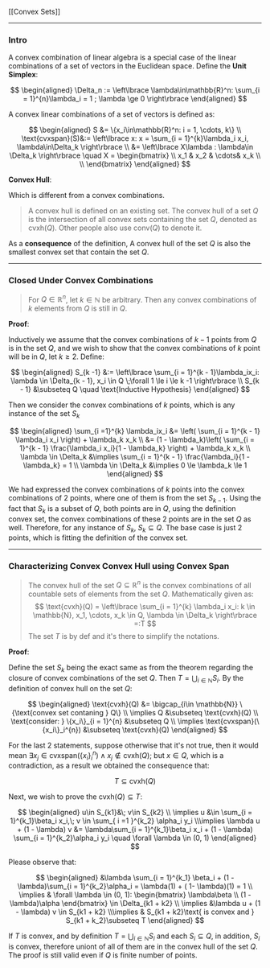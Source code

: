 [[Convex Sets]]

---
### **Intro**

A convex combination of linear algebra is a special case of the linear combinations of a set of vectors in the Euclidean space. Define the **Unit Simplex**: 

$$
\begin{aligned}
\Delta_n := \left\lbrace
    \lambda\in\mathbb{R}^n: 
    \sum_{i = 1}^{n}\lambda_i = 1
    ; \lambda \ge 0
\right\rbrace
\end{aligned}
$$

A convex linear combinations of a set of vectors is defined as: 

$$
\begin{aligned}
    S &= \{x_i\in\mathbb{R}^n: i = 1, \cdots, k\}
    \\
    \text{cvxspan}(S)&:= 
    \left\lbrace
        x: x = \sum_{i = 1}^{k}\lambda_i x_i, \lambda\in\Delta_k
    \right\rbrace
    \\
    &=
    \left\lbrace
        X\lambda : \lambda\in \Delta_k
    \right\rbrace \quad X = \begin{bmatrix}
        \\
        x_1 & x_2 & \cdots& x_k
        \\ 
		\\
    \end{bmatrix}
\end{aligned}
$$

**Convex Hull**: 

Which is different from a convex combinations. 

> A convex hull is defined on an existing set. The convex hull of a set $Q$ is the intersection of all convex sets containing the set $Q$, denoted as $\text{cvxh}(Q)$. Other people also use $\text{conv}(Q)$ to denote it. 

As a **consequence** of the definition, A convex hull of the set $Q$ is also the smallest convex set that contain the set $Q$. 

---
### **Closed Under Convex Combinations**

> For $Q\in \mathbb{R}^n$, let $k \in \mathbb{N}$ be arbitrary. Then any convex combinations of $k$ elements from $Q$ is still in $Q$. 

**Proof**:

Inductively we assume that the convex combinations of $k - 1$ points from $Q$ is in the set $Q$, and we wish to show that the convex combinations of $k$ point will be in $Q$, let $k \ge 2$. Define: 

$$
\begin{aligned}
    S_{k -1} &:= \left\lbrace
        \sum_{i = 1}^{k - 1}\lambda_ix_i: \lambda \in \Delta_{k - 1}, x_i \in Q \;\forall 1 \le i \le k -1
    \right\rbrace
    \\
    S_{k - 1} &\subseteq Q \quad \text{Inductive Hypothesis}
\end{aligned}
$$

Then we consider the convex combinations of $k$ points, which is any instance of the set $S_k$

$$
\begin{aligned}
    \sum_{i =1}^{k} \lambda_ix_i &= \left(
        \sum_{i = 1}^{k - 1} \lambda_i x_i
    \right) + \lambda_k x_k
    \\
    &= (1 - \lambda_k)\left(
        \sum_{i = 1}^{k - 1} \frac{\lambda_i x_i}{1 - \lambda_k}
    \right) + \lambda_k x_k 
    \\
    \lambda \in \Delta_k &\implies
    \sum_{i = 1}^{k - 1} \frac{\lambda_i}{1 - \lambda_k} = 1
    \\
    \lambda \in \Delta_k &\implies 0 \le \lambda_k \le 1 
\end{aligned}
$$
    

We had expressed the convex combinations of $k$ points into the convex combinations of 2 points, where one of them is from the set $S_{k - 1}$. Using the fact that $S_k$ is a subset of $Q$, both points are in $Q$, using the definition convex set, the convex combinations of these 2 points are in the set $Q$ as well. Therefore, for any instance of $S_k$, $S_k\subseteq Q$. The base case is just 2 points, which is fitting the definition of the convex set. 

---
### **Characterizing Convex Convex Hull using Convex Span**

> The convex hull of the set $Q\subseteq \mathbb{R}^n$ is the convex combinations of all countable sets of elements from the set $Q$. Mathematically given as: 
> $$
> \text{cvxh}(Q) = 
> \left\lbrace
>     \sum_{i = 1}^{k} \lambda_i x_i: 
>     k \in \mathbb{N}, x_1, \cdots, x_k \in Q, \lambda \in \Delta_k
> \right\rbrace =:T
> $$
> The set $T$ is by def and it's there to simplify the notations. 

**Proof**: 

Define the set $S_k$ being the exact same as from the theorem regarding the closure of convex combinations of the set $Q$. Then $T = \bigcup_{i\in \mathbb{N}}S_i$. By the definition of convex hull on the set $Q$: 

$$
\begin{aligned}
    \text{cvxh}(Q) &= \bigcap_{i\in \mathbb{N}} \{\text{convex set contaning } Q\}
    \\
    \implies Q &\subseteq \text{cvxh}(Q)
    \\
    \text{consider: } \{x_i\}_{i = 1}^{n} &\subseteq Q
    \\
    \implies \text{cvxspan}(\{x_i\}_i^{n}) 
    &\subseteq \text{cvxh}(Q)
\end{aligned}
$$

For the last 2 statements, suppose otherwise that it's not true, then it would mean $\exists x_j \in  \text{cvxspan}(\{x_i\}_i^{n})\wedge x_j\notin \text{cvxh}(Q)$; but $x\in Q$, which is a contradiction, as a result we obtained the consequence that: 

$$
T\subseteq \text{cvxh}(Q)
$$

Next, we wish to prove the $\text{cvxh}(Q)\subseteq T$: 

$$
\begin{aligned}
    u\in S_{k1}&\; v\in S_{k2} \\
    \implies 
    u &\in \sum_{i = 1}^{k_1}\beta_i x_i,\; v \in \sum_{ i =1 }^{k_2} \alpha_i y_i
    \\\implies 
    \lambda u + (1 - \lambda) v &= 
    \lambda\sum_{i = 1}^{k_1}\beta_i x_i + (1 - \lambda) \sum_{i = 1}^{k_2}\alpha_i y_i \quad \forall \lambda \in (0, 1)
\end{aligned}
$$

Please observe that: 

$$
\begin{aligned}
    &\lambda \sum_{i = 1}^{k_1} \beta_i + (1 - \lambda)\sum_{i = 1}^{k_2}\alpha_i = \lambda(1) + ( 1- \lambda)(1) = 1
    \\
    \implies & \forall \lambda \in (0, 1): \begin{bmatrix}
        \lambda\beta \\ (1 - \lambda)\alpha
    \end{bmatrix} \in \Delta_{k1 + k2}
    \\
    \implies &\lambda u + (1 - \lambda) v \in S_{k1 + k2}
    \\\implies
    & S_{k1 + k2}\text{ is convex and } S_{k1 + k_2}\subseteq T
\end{aligned}
$$

If $T$ is convex, and by definition $T = \bigcup_{i\in\mathbb{N}}S_i$ and each $S_i\subseteq Q$, in addition, $S_i$ is convex, therefore uniont of all of them are in the convex hull of the set $Q$. The proof is still valid even if $Q$ is finite number of points. 






